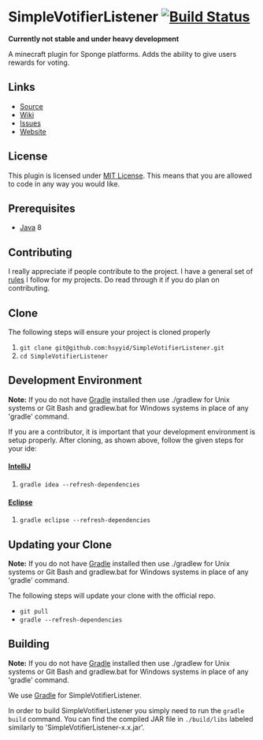 SimpleVotifierListener [![Build Status](https://travis-ci.org/hsyyid/SimpleVotifierListener.svg?branch=master)](https://travis-ci.org/hsyyid/SimpleVotifierListener)
=============

**Currently not stable and under heavy development**

A minecraft plugin for Sponge platforms.
Adds the ability to give users rewards for voting.


## Links ##
* [Source]
* [Wiki]
* [Issues]
* [Website]

## License ##
This plugin is licensed under [MIT License].
This means that you are allowed to code in any way you would like.

## Prerequisites ##
* [Java] 8

## Contributing ##
I really appreciate if people contribute to the project.
I have a general set of [rules] I follow for my projects.
Do read through it if you do plan on contributing.

## Clone ##
The following steps will ensure your project is cloned properly

1. `git clone git@github.com:hsyyid/SimpleVotifierListener.git`
2. `cd SimpleVotifierListener`

## Development Environment ##
__Note:__ If you do not have [Gradle] installed then use ./gradlew for Unix systems or Git Bash and gradlew.bat for
Windows systems in place of any 'gradle' command.

If you are a contributor, it is important that your development environment is setup properly. After cloning, as shown
above, follow the given steps for your ide:

#### [IntelliJ]

1. `gradle idea --refresh-dependencies`

#### [Eclipse]

1. `gradle eclipse --refresh-dependencies`

## Updating your Clone ##
__Note:__ If you do not have [Gradle] installed then use ./gradlew for Unix systems or Git Bash and gradlew.bat for
Windows systems in place of any 'gradle' command.

The following steps will update your clone with the official repo.

* `git pull`
* `gradle --refresh-dependencies`

## Building
__Note:__ If you do not have [Gradle] installed then use ./gradlew for Unix systems or Git Bash and gradlew.bat for
Windows systems in place of any 'gradle' command.

We use [Gradle] for SimpleVotifierListener.

In order to build SimpleVotifierListener you simply need to run the `gradle build` command.
You can find the compiled JAR file in `./build/libs` labeled similarly to 'SimpleVotifierListener-x.x.jar'.

[Source]: https://github.com/hsyyid/SimpleVotifierListener
[Wiki]: https://github.com/hsyyid/SimpleVotifierListener/wiki
[Issues]: https://github.com/hsyyid/SimpleVotifierListener/issues
[Website]: http://negafinity.com
[MIT License]: https://tldrlegal.com/license/mit-license
[Java]: http://www.oracle.com/technetwork/java/javase/downloads/jdk8-downloads-2133151.html
[rules]: Contributors.md
[IntelliJ]: https://www.jetbrains.com/idea/
[Eclipse]: https://www.eclipse.org/
[Gradle]: https://www.gradle.org/
